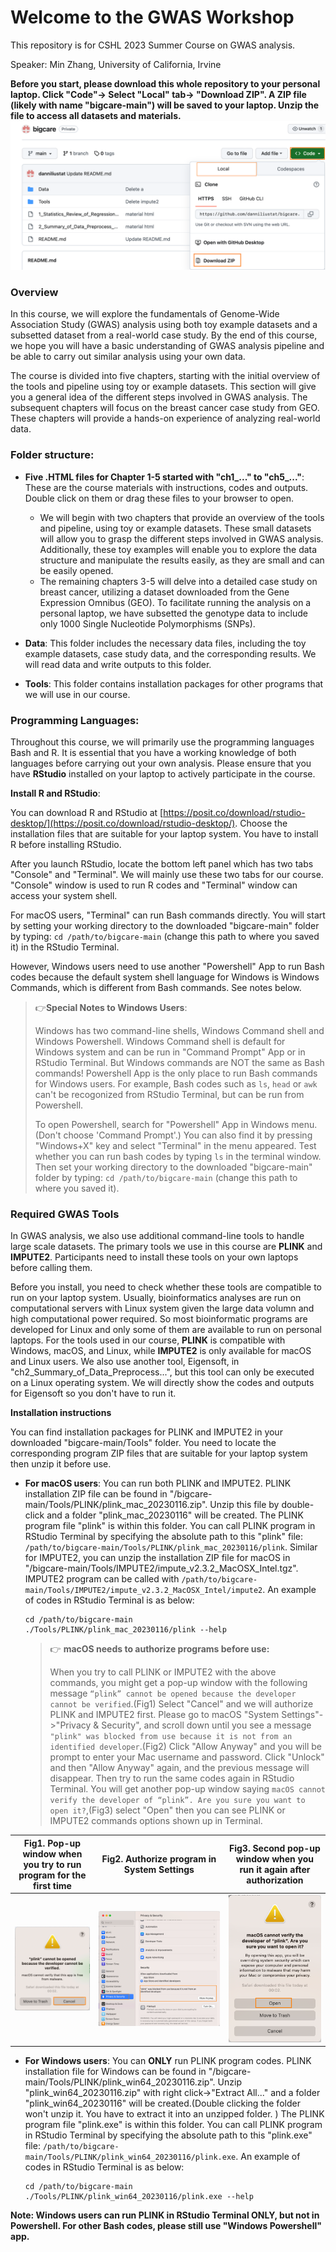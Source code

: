 # Welcome to the GWAS Workshop

This repository is for CSHL 2023 Summer Course on GWAS analysis.

Speaker: Min Zhang, University of California, Irvine

**Before you start, please download this whole repository to your personal laptop. Click "Code"-> Select "Local" tab-> "Download ZIP". A ZIP file (likely with name "bigcare-main") will be saved to your laptop. Unzip the file to access all datasets and materials.**
![Download](./image/download.png)

### Overview
In this course, we will explore the fundamentals of Genome-Wide Association Study (GWAS) analysis using both toy example datasets and a subsetted dataset from a real-world case study. By the end of this course, we hope you will have a basic understanding of GWAS analysis pipeline and be able to carry out similar analysis using your own data. 

The course is divided into five chapters, starting with the initial overview of the tools and pipeline using toy or example datasets. This section will give you a general idea of the different steps involved in GWAS analysis. The subsequent chapters will focus on the breast cancer case study from GEO. These chapters will provide a hands-on experience of analyzing real-world data.

### Folder structure:
- **Five .HTML files for Chapter 1-5 started with "ch1_..." to "ch5_..."**: These are the course materials with instructions, codes and outputs. Double click on them or drag these files to your browser to open.
  - We will begin with two chapters that provide an overview of the tools and pipeline, using toy or example datasets. These small datasets will allow you to grasp the different steps involved in GWAS analysis. Additionally, these toy examples will enable you to explore the data structure and manipulate the results easily, as they are small and can be easily opened.
  - The remaining chapters 3-5 will delve into a detailed case study on breast cancer, utilizing a dataset downloaded from the Gene Expression Omnibus (GEO). To facilitate running the analysis on a personal laptop, we have subsetted the genotype data to include only 1000 Single Nucleotide Polymorphisms (SNPs).

- **Data**: This folder includes the necessary data files, including the toy example datasets, case study data, and the corresponding results. We will read data and write outputs to this folder.

- **Tools**: This folder contains installation packages for other programs that we will use in our course.
    

### Programming Languages: 
Throughout this course, we will primarily use the programming languages Bash and R. It is essential that you have a working knowledge of both languages before carrying out your own analysis. Please ensure that you have **RStudio** installed on your laptop to actively participate in the course. 

**Install R and RStudio**: 

You can download R and RStudio at [https://posit.co/download/rstudio-desktop/](https://posit.co/download/rstudio-desktop/). Choose the installation files that are suitable for your laptop system. You have to install R before installing RStudio. 

After you launch RStudio, locate the bottom left panel which has two tabs "Console" and "Terminal". We will mainly use these two tabs for our course. "Console" window is used to run R codes and "Terminal" window can access your system shell. 

For macOS users, "Terminal" can run Bash commands directly. You will start by setting your working directory to the downloaded "bigcare-main" folder by typing: `cd /path/to/bigcare-main` (change this path to where you saved it) in the RStudio Terminal.
  
However, Windows users need to use another "Powershell" App to run Bash codes because the default system shell language for Windows is Windows Commands, which is different from Bash commands. See notes below.
  
> 👉**Special Notes to Windows Users**:
>
> Windows has two command-line shells, Windows Command shell and Windows Powershell. Windows Command shell is default for Windows system and can be run in "Command Prompt" App or in RStudio Terminal. But Windows commands are NOT the same as Bash commands! Powershell App is the only place to run Bash commands for Windows users. For example, Bash codes such as `ls`, `head` or `awk` can't be recogonized from RStudio Terminal, but can be run from Powershell.
>
> To open Powershell, search for "Powershell" App in Windows menu.(Don't choose 'Command Prompt'.) You can also find it by pressing "Windows+X" key and select "Terminal" in the menu appeared. Test whether you can run bash codes by typing `ls` in the terminal window. Then set your working directory to the downloaded "bigcare-main" folder by typing: `cd /path/to/bigcare-main` (change this path to where you saved it).
  
### Required GWAS Tools
In GWAS analysis, we also use additional command-line tools to handle large scale datasets. The primary tools we use in this course are **PLINK** and **IMPUTE2**. Participants need to install these tools on your own laptops before calling them. 

Before you install, you need to check whether these tools are compatible to run on your laptop system. Usually, bioinformatics analyses are run on computational servers with Linux system given the large data volumn and high computational power required. So most bioinformatic programs are developed for Linux and only some of them are available to run on personal laptops. For the tools used in our course, **PLINK** is compatible with Windows, macOS, and Linux, while **IMPUTE2** is only available for macOS and Linux users. We also use another tool, Eigensoft, in "ch2_Summary_of_Data_Preprocess...", but this tool can only be executed on a Linux operating system. We will directly show the codes and outputs for Eigensoft so you don't have to run it.

**Installation instructions**

You can find installation packages for PLINK and IMPUTE2 in your downloaded "bigcare-main/Tools" folder. You need to locate the corresponding program ZIP files that are suitable for your laptop system then unzip it before use. 

- **For macOS users**: You can run both PLINK and IMPUTE2.
  PLINK installation ZIP file can be found in "/bigcare-main/Tools/PLINK/plink_mac_20230116.zip". Unzip this file by double-click and a folder "plink_mac_20230116" will be created. The PLINK program file "plink" is within this folder. You can call PLINK program in RStudio Terminal by specifying the absolute path to this "plink" file: `/path/to/bigcare-main/Tools/PLINK/plink_mac_20230116/plink`. Similar for IMPUTE2, you can unzip the installation ZIP file for macOS in "/bigcare-main/Tools/IMPUTE2/impute_v2.3.2_MacOSX_Intel.tgz". IMPUTE2 program can be called with `/path/to/bigcare-main/Tools/IMPUTE2/impute_v2.3.2_MacOSX_Intel/impute2`. An example of codes in RStudio Terminal is as below:
  ```
  cd /path/to/bigcare-main
  ./Tools/PLINK/plink_mac_20230116/plink --help
  ```

  > 👉 **macOS needs to authorize programs before use:** 
  >
  > When you try to call PLINK or IMPUTE2 with the above commands, you might get a pop-up window with the following message `“plink” cannot be opened because the developer cannot be verified`.(Fig1) Select "Cancel" and we will authorize PLINK and IMPUTE2 first. Please go to macOS "System Settings"->"Privacy & Security", and scroll down until you see a message `"plink" was blocked from use because it is not from an identified developer`.(Fig2) Click "Allow Anyway" and you will be prompt to enter your Mac username and password. Click "Unlock" and then "Allow Anyway" again, and the previous message will disappear. Then try to run the same codes again in RStudio Terminal. You will get another pop-up window saying `macOS cannot verify the developer of “plink”. Are you sure you want to open it?`,(Fig3) select "Open" then you can see PLINK or IMPUTE2 commands options shown up in Terminal.

Fig1. Pop-up window when you try to run program for the first time|  Fig2. Authorize program in System Settings| Fig3. Second pop-up window when you run it again after authorization
:-------------------------:|:-------------------------:|:-------------------------:
![pop-up1](./image/popup1.png)  |![auth](./image/auth.png)|  ![popup2](./image/popup2.png)


- **For Windows users**: You can **ONLY** run PLINK program codes. 
  PLINK installation file for Windows can be found in "/bigcare-main/Tools/PLINK/plink_win64_20230116.zip". Unzip "plink_win64_20230116.zip" with right click->"Extract All..." and a folder "plink_win64_20230116" will be created.(Double clicking the folder won't unzip it. You have to extract it into an unzipped folder. ) The PLINK program file "plink.exe" is within this folder. You can call PLINK program in RStudio Terminal by specifying the absolute path to this "plink.exe" file: `/path/to/bigcare-main/Tools/PLINK/plink_win64_20230116/plink.exe`. An example of codes in RStudio Terminal is as below:
  ```
  cd /path/to/bigcare-main
  ./Tools/PLINK/plink_win64_20230116/plink.exe --help
  ```
**Note: Windows users can run PLINK in RStudio Terminal ONLY, but not in Powershell. For other Bash codes, please still use "Windows Powershell" app.**



